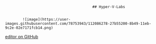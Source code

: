                                             ## Hyper-V-Labs 


            ![image](https://user-images.githubusercontent.com/78753943/112086278-27b55200-8b49-11eb-9c2e-02e7171fcb14.png)








[editor on GitHub](https://github.com/CryptoKnight0911/Hyper-V-Labs/edit/gh-pages/index.md)

